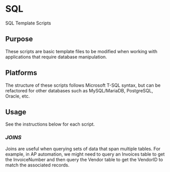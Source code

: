 # SQL
SQL Template Scripts

## Purpose
These scripts are basic template files to be modified when working with applications that require database manipulation.

## Platforms
The structure of these scripts follows Microsoft T-SQL syntax, but can be refactored for other databases such as MySQL/MariaDB, PostgreSQL, Oracle, etc.

## Usage  
See the instructions below for each script.  

### *JOINS*  
Joins are useful when querying sets of data that span multiple tables. For example, in AP automation, we might need to query an Invoices table to get the InvoiceNumber and then query the Vendor table to get the VendorID to match the associated records.
